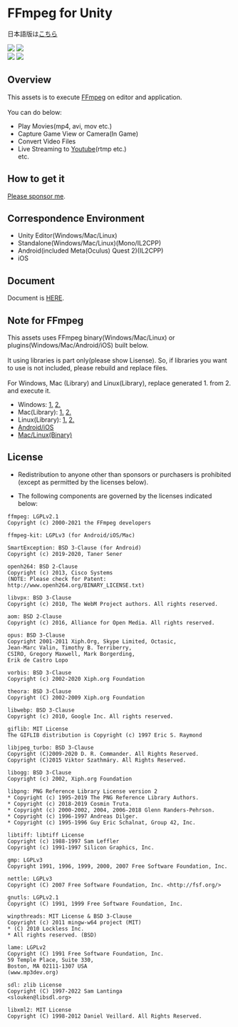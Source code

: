 # FFmpeg for Unity

日本語版は[こちら](README_JP.md)

![](https://non906.github.io/images/screenshots/ffmpeg_Page1.png)
![](https://non906.github.io/images/screenshots/ffmpeg_Page2.png)  
![](https://non906.github.io/images/screenshots/ffmpeg_Page3.png)
![](https://non906.github.io/images/screenshots/ffmpeg_Page4.png)

## Overview

This assets is to execute <a href="http://ffmpeg.org/">FFmpeg</a> on editor and application.<br>
<br>
You can do below:
- Play Movies(mp4, avi, mov etc.)<br>
- Capture Game View or Camera(In Game)<br>
- Convert Video Files<br>
- Live Streaming to <a href="https://www.youtube.com/">Youtube</a>(rtmp etc.)<br>
etc.

## How to get it

[Please sponsor me](https://github.com/sponsors/NON906).

## Correspondence Environment

- Unity Editor(Windows/Mac/Linux)<br>
- Standalone(Windows/Mac/Linux)(Mono/IL2CPP)<br>
- Android(included Meta(Oculus) Quest 2)(IL2CPP)<br>
- iOS

## Document

Document is [HERE](Document_EN.md).

## Note for FFmpeg

This assets uses FFmpeg binary(Windows/Mac/Linux) or plugins(Windows/Mac/Android/iOS) built below.<br>
<br>
It using libraries is part only(please show Lisense). So, if libraries you want to use is not included, please rebuild and replace files.<br>
<br>
For Windows, Mac (Library) and Linux(Library), replace generated 1. from 2. and execute it. 
- Windows: <a href="https://github.com/NON906/ffmpeg-windows-build-helpers">1.</a> <a href="https://github.com/NON906/fftools_lib">2.</a><br>
- Mac(Library): <a href="https://github.com/NON906/ffmpeg-kit">1.</a> <a href="https://github.com/NON906/FfmpegUnityMacPlugin">2.</a><br>
- Linux(Library): <a href="https://github.com/NON906/ffmpeg-build-script">1.</a> <a href="https://github.com/NON906/fftools_lib">2.</a><br>
- <a href="https://github.com/NON906/ffmpeg-kit">Android/iOS</a><br>
- <a href="https://github.com/NON906/ffmpeg-build-script">Mac/Linux(Binary)</a>

## License

- Redistribution to anyone other than sponsors or purchasers is prohibited (except as permitted by the licenses below).

- The following components are governed by the licenses indicated below:

```
ffmpeg: LGPLv2.1
Copyright (c) 2000-2021 the FFmpeg developers

ffmpeg-kit: LGPLv3 (for Android/iOS/Mac)

SmartException: BSD 3-Clause (for Android)
Copyright (c) 2019-2020, Taner Sener

openh264: BSD 2-Clause
Copyright (c) 2013, Cisco Systems
(NOTE: Please check for Patent: http://www.openh264.org/BINARY_LICENSE.txt)

libvpx: BSD 3-Clause
Copyright (c) 2010, The WebM Project authors. All rights reserved.

aom: BSD 2-Clause
Copyright (c) 2016, Alliance for Open Media. All rights reserved.

opus: BSD 3-Clause
Copyright 2001-2011 Xiph.Org, Skype Limited, Octasic,
Jean-Marc Valin, Timothy B. Terriberry,
CSIRO, Gregory Maxwell, Mark Borgerding,
Erik de Castro Lopo

vorbis: BSD 3-Clause
Copyright (c) 2002-2020 Xiph.org Foundation

theora: BSD 3-Clause
Copyright (C) 2002-2009 Xiph.org Foundation

libwebp: BSD 3-Clause
Copyright (c) 2010, Google Inc. All rights reserved.

giflib: MIT License
The GIFLIB distribution is Copyright (c) 1997 Eric S. Raymond

libjpeg_turbo: BSD 3-Clause
Copyright (C)2009-2020 D. R. Commander. All Rights Reserved.
Copyright (C)2015 Viktor Szathmáry. All Rights Reserved.

libogg: BSD 3-Clause
Copyright (c) 2002, Xiph.org Foundation

libpng: PNG Reference Library License version 2
* Copyright (c) 1995-2019 The PNG Reference Library Authors.
* Copyright (c) 2018-2019 Cosmin Truta.
* Copyright (c) 2000-2002, 2004, 2006-2018 Glenn Randers-Pehrson.
* Copyright (c) 1996-1997 Andreas Dilger.
* Copyright (c) 1995-1996 Guy Eric Schalnat, Group 42, Inc.

libtiff: libtiff License
Copyright (c) 1988-1997 Sam Leffler
Copyright (c) 1991-1997 Silicon Graphics, Inc.

gmp: LGPLv3
Copyright 1991, 1996, 1999, 2000, 2007 Free Software Foundation, Inc.

nettle: LGPLv3
Copyright (C) 2007 Free Software Foundation, Inc. <http://fsf.org/>

gnutls: LGPLv2.1
Copyright (C) 1991, 1999 Free Software Foundation, Inc.

winpthreads: MIT License & BSD 3-Clause
Copyright (c) 2011 mingw-w64 project (MIT)
* (C) 2010 Lockless Inc.
* All rights reserved. (BSD)

lame: LGPLv2
Copyright (C) 1991 Free Software Foundation, Inc.
59 Temple Place, Suite 330,
Boston, MA 02111-1307 USA
(www.mp3dev.org)

sdl: zlib License
Copyright (C) 1997-2022 Sam Lantinga
<slouken@libsdl.org>

libxml2: MIT License
Copyright (C) 1998-2012 Daniel Veillard. All Rights Reserved.
```
